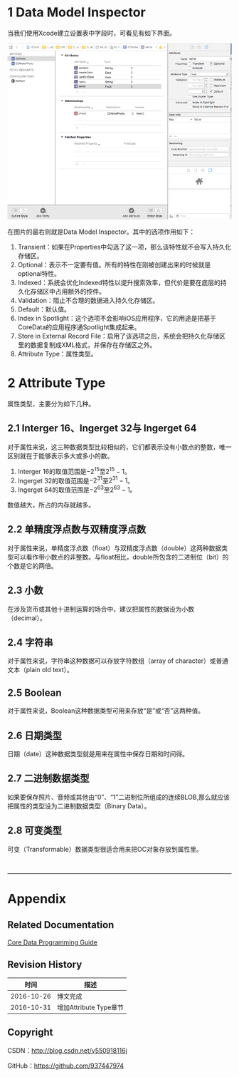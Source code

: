 # 1 Data Model Inspector

当我们使用Xcode建立设置表中字段时，可看见有如下界面。

![](https://raw.githubusercontent.com/937447974/Blog/master/Resources/2016102602.png)

在图片的最右则就是Data Model Inspector。其中的选项作用如下：

1. Transient：如果在Properties中勾选了这一项，那么该特性就不会写入持久化存储区。
2. Optional：表示不一定要有值。所有的特性在刚被创建出来的时候就是optional特性。
3. Indexed：系统会优化Indexed特性以提升搜索效率，但代价是要在底层的持久化存储区中占用额外的控件。
4. Validation：阻止不合理的数据进入持久化存储区。
5. Default：默认值。
6. Index in Spotlight：这个选项不会影响iOS应用程序，它的用途是把基于CoreData的应用程序通Spotlight集成起来。
7. Store in External Record File：启用了该选项之后，系统会把持久化存储区里的数据复制成XML格式，并保存在存储区之外。
8. Attribute Type：属性类型。

# 2 Attribute Type

属性类型，主要分为如下几种。

## 2.1 Interger 16、Ingerget 32与 Ingerget 64

对于属性来说，这三种数据类型比较相似的，它们都表示没有小数点的整数，唯一区别就在于能够表示多大或多小的数。

1. Interger 16的取值范围是$-2^{15}$至$2^{15}-1$。
2. Ingerget 32的取值范围是$-2^{31}$至$2^{31}-1$。
3. Ingerget 64的取值范围是$-2^{63}$至$2^{63}-1$。

数值越大，所占的内存就越多。

## 2.2 单精度浮点数与双精度浮点数

对于属性来说，单精度浮点数（float）与双精度浮点数（double）这两种数据类型可以看作带小数点的非整数。与float相比，double所包含的二进制位（bit）的个数是它的两倍。

## 2.3 小数

在涉及货币或其他十进制运算的场合中，建议把属性的数据设为小数（decimal）。

## 2.4 字符串

对于属性来说，字符串这种数据可以存放字符数组（array of character）或普通文本（plain old text）。

## 2.5 Boolean

对于属性来说，Boolean这种数据类型可用来存放“是”或“否”这两种值。

## 2.6 日期类型

日期（date）这种数据类型就是用来在属性中保存日期和时间得。

## 2.7 二进制数据类型

如果要保存照片、音频或其他由“0”、“1”二进制位所组成的连续BLOB,那么就应该把属性的类型设为二进制数据类型（Binary Data）。

## 2.8 可变类型

可变（Transformable）数据类型很适合用来把OC对象存放到属性里。

&#160;

----------

# Appendix

## Related Documentation

[Core Data Programming Guide](https://developer.apple.com/library/content/documentation/Cocoa/Conceptual/CoreData/index.html#//apple_ref/doc/uid/TP40001075)

## Revision History

| 时间 | 描述 |
| ---- | ---- |
| 2016-10-26 | 博文完成 |
| 2016-10-31 | 增加Attribute Type章节 |

## Copyright

CSDN：http://blog.csdn.net/y550918116j

GitHub：https://github.com/937447974